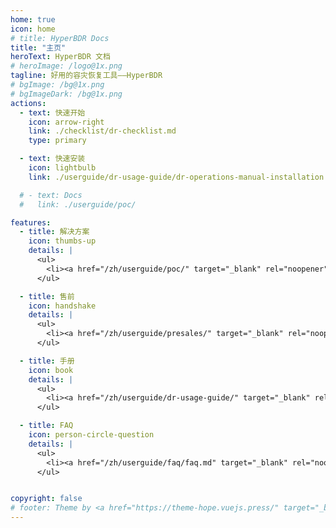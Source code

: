 ```yaml
---
home: true
icon: home
# title: HyperBDR Docs
title: "主页"
heroText: HyperBDR 文档
# heroImage: /logo@1x.png
tagline: 好用的容灾恢复工具——HyperBDR
# bgImage: /bg@1x.png
# bgImageDark: /bg@1x.png
actions:
  - text: 快速开始
    icon: arrow-right
    link: ./checklist/dr-checklist.md
    type: primary

  - text: 快速安装
    icon: lightbulb
    link: ./userguide/dr-usage-guide/dr-operations-manual-installation.md

  # - text: Docs
  #   link: ./userguide/poc/

features:
  - title: 解决方案
    icon: thumbs-up
    details: |
      <ul>
        <li><a href="/zh/userguide/poc/" target="_blank" rel="noopener" style="color: #8cccd5;">华为云</a></li>
      </ul>

  - title: 售前
    icon: handshake
    details: |
      <ul>
        <li><a href="/zh/userguide/presales/" target="_blank" rel="noopener" style="color: #8cccd5;">HyperBDR 售前</a></li>
      </ul>   

  - title: 手册
    icon: book
    details: |
      <ul>
        <li><a href="/zh/userguide/dr-usage-guide/" target="_blank" rel="noopener" style="color: #8cccd5;">HyperBDR 用户手册</a></li>
      </ul>

  - title: FAQ
    icon: person-circle-question
    details: |
      <ul>
        <li><a href="/zh/userguide/faq/faq.md" target="_blank" rel="noopener" style="color: #8cccd5;">常见问题解答</a></li>
      </ul>


copyright: false
# footer: Theme by <a href="https://theme-hope.vuejs.press/" target="_blank">VuePress Theme Hope</a> | MIT Licensed, Copyright © 2019-present Mr.Hope
---
```


<!-- This is an example of a project homepage. You can place your main content here.

To use this layout, you need to set `home: true` in the page front matter.

For related descriptions of configuration items, please see [Project HomePage Layout Config](https://theme-hope.vuejs.press/guide/layout/home/). -->
